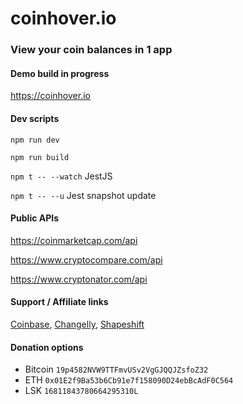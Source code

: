 # coinhover.io
### View your coin balances in 1 app

#### Demo build in progress
https://coinhover.io

#### Dev scripts
`npm run dev`

`npm run build`

`npm t -- --watch` JestJS

`npm t -- --u` Jest snapshot update

#### Public APIs
https://coinmarketcap.com/api

https://www.cryptocompare.com/api

https://www.cryptonator.com/api

#### Support / Affiliate links
[Coinbase](https://www.coinbase.com/invite_friends), [Changelly](https://changelly.com/affiliate), [Shapeshift](https://shapeshift.io/legacy/affiliate.html)

#### Donation options
- Bitcoin `19p4582NVW9TTFmvUSv2VgGJQQJZsfoZ32`
- ETH `0x01E2f9Ba53b6Cb91e7f158090D24ebBcAdF0C564`
- LSK `16811843780664295310L`